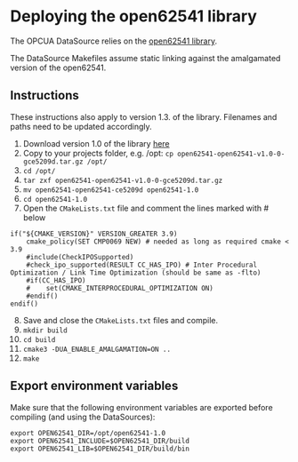 # Deploying the open62541 library

The OPCUA DataSource relies on the [open62541 library](https://open62541.org/).

The DataSource Makefiles assume static linking against the amalgamated version of the open62541.

## Instructions

These instructions also apply to version 1.3. of the library. Filenames and paths need to be updated accordingly.

1. Download version 1.0 of the library [here](https://api.github.com/repos/open62541/open62541/tarball/v1.0)
2. Copy to your projects folder, e.g. /opt: `cp open62541-open62541-v1.0-0-gce5209d.tar.gz /opt/`
3. `cd /opt/`
4. `tar zxf open62541-open62541-v1.0-0-gce5209d.tar.gz`
5. `mv open62541-open62541-ce5209d open62541-1.0`
6. `cd open62541-1.0`
7. Open the `CMakeLists.txt` file and comment the lines marked with # below
```
if("${CMAKE_VERSION}" VERSION_GREATER 3.9)
    cmake_policy(SET CMP0069 NEW) # needed as long as required cmake < 3.9
    #include(CheckIPOSupported)
    #check_ipo_supported(RESULT CC_HAS_IPO) # Inter Procedural Optimization / Link Time Optimization (should be same as -flto)
    #if(CC_HAS_IPO)
    #    set(CMAKE_INTERPROCEDURAL_OPTIMIZATION ON)
    #endif()
endif()
```
8. Save and close the `CMakeLists.txt` files and compile.
9. `mkdir build`
10. `cd build`
11. `cmake3 -DUA_ENABLE_AMALGAMATION=ON ..`
12. `make`

## Export environment variables

Make sure that the following environment variables are exported before compiling (and using the DataSources):
```
export OPEN62541_DIR=/opt/open62541-1.0
export OPEN62541_INCLUDE=$OPEN62541_DIR/build
export OPEN62541_LIB=$OPEN62541_DIR/build/bin
```



